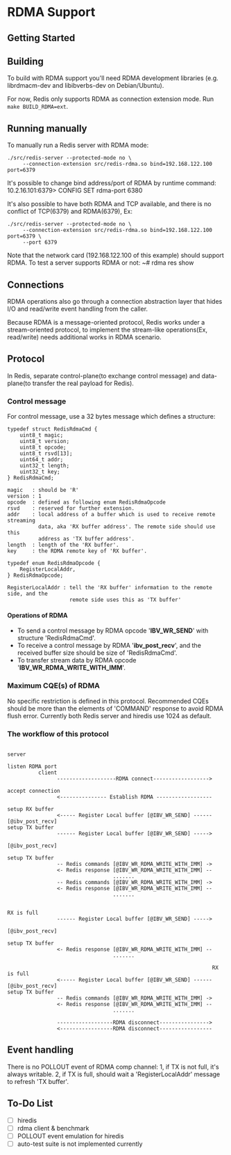 RDMA Support
============

Getting Started
---------------

## Building

To build with RDMA support you'll need RDMA development libraries (e.g.
librdmacm-dev and libibverbs-dev on Debian/Ubuntu).

For now, Redis only supports RDMA as connection extension mode.
Run `make BUILD_RDMA=ext`.

## Running manually

To manually run a Redis server with RDMA mode:

    ./src/redis-server --protected-mode no \
         --connection-extension src/redis-rdma.so bind=192.168.122.100 port=6379

It's possible to change bind address/port of RDMA by runtime command:
    10.2.16.101:6379> CONFIG SET rdma-port 6380

It's also possible to have both RDMA and TCP available, and there is no
conflict of TCP(6379) and RDMA(6379), Ex:

    ./src/redis-server --protected-mode no \
         --connection-extension src/redis-rdma.so bind=192.168.122.100 port=6379 \
         --port 6379

Note that the network card (192.168.122.100 of this example) should support
RDMA. To test a server supports RDMA or not:
    ~# rdma res show

Connections
-----------

RDMA operations also go through a connection abstraction layer that hides
I/O and read/write event handling from the caller.

Because RDMA is a message-oriented protocol, Redis works under a stream-oriented
protocol, to implement the stream-like operations(Ex, read/write) needs
additional works in RDMA scenario.

## Protocol
In Redis, separate control-plane(to exchange control message) and data-plane(to
transfer the real payload for Redis).

### Control message
For control message, use a 32 bytes message which defines a structure:
```
typedef struct RedisRdmaCmd {
    uint8_t magic;
    uint8_t version;
    uint8_t opcode;
    uint8_t rsvd[13];
    uint64_t addr;
    uint32_t length;
    uint32_t key;
} RedisRdmaCmd;

magic   : should be 'R'
version : 1
opcode  : defined as following enum RedisRdmaOpcode
rsvd    : reserved for further extension.
addr    : local address of a buffer which is used to receive remote streaming
          data, aka 'RX buffer address'. The remote side should use this
          address as 'TX buffer address'.
length  : length of the 'RX buffer'.
key     : the RDMA remote key of 'RX buffer'.
```


```
typedef enum RedisRdmaOpcode {
    RegisterLocalAddr,
} RedisRdmaOpcode;

RegisterLocalAddr : tell the 'RX buffer' information to the remote side, and the
                    remote side uses this as 'TX buffer'
```

#### Operations of RDMA
- To send a control message by RDMA opcode '**IBV_WR_SEND**' with structure
  'RedisRdmaCmd'.
- To receive a control message by RDMA '**ibv_post_recv**', and the received buffer
  size should be size of 'RedisRdmaCmd'.
- To transfer stream data by RDMA opcode '**IBV_WR_RDMA_WRITE_WITH_IMM**'.


### Maximum CQE(s) of RDMA
No specific restriction is defined in this protocol. Recommended CQEs should be
more than the elements of 'COMMAND' response to avoid RDMA flush error. Currently
both Redis server and hiredis use 1024 as default.


### The workflow of this protocol
```
                                                                  server
                                                                  listen RDMA port
          client
                -------------------RDMA connect------------------>
                                                                  accept connection
                <--------------- Establish RDMA ------------------
                                                                  setup RX buffer
                <----- Register Local buffer [@IBV_WR_SEND] ------
[@ibv_post_recv]
setup TX buffer
                ------ Register Local buffer [@IBV_WR_SEND] ----->
                                                                  [@ibv_post_recv]
                                                                  setup TX buffer
                -- Redis commands [@IBV_WR_RDMA_WRITE_WITH_IMM] ->
                <- Redis response [@IBV_WR_RDMA_WRITE_WITH_IMM] --
                                  .......
                -- Redis commands [@IBV_WR_RDMA_WRITE_WITH_IMM] ->
                <- Redis response [@IBV_WR_RDMA_WRITE_WITH_IMM] --
                                  .......


RX is full
                ------ Register Local buffer [@IBV_WR_SEND] ----->
                                                                  [@ibv_post_recv]
                                                                  setup TX buffer
                <- Redis response [@IBV_WR_RDMA_WRITE_WITH_IMM] --
                                  .......

                                                                  RX is full
                <----- Register Local buffer [@IBV_WR_SEND] ------
[@ibv_post_recv]
setup TX buffer
                -- Redis commands [@IBV_WR_RDMA_WRITE_WITH_IMM] ->
                <- Redis response [@IBV_WR_RDMA_WRITE_WITH_IMM] --
                                  .......

                ------------------RDMA disconnect---------------->
                <-----------------RDMA disconnect-----------------
```


## Event handling
There is no POLLOUT event of RDMA comp channel:
   1, if TX is not full, it's always writable.
   2, if TX is full, should wait a 'RegisterLocalAddr' message to refresh
      'TX buffer'.

To-Do List
----------
- [ ] hiredis
- [ ] rdma client & benchmark
- [ ] POLLOUT event emulation for hiredis
- [ ] auto-test suite is not implemented currently
